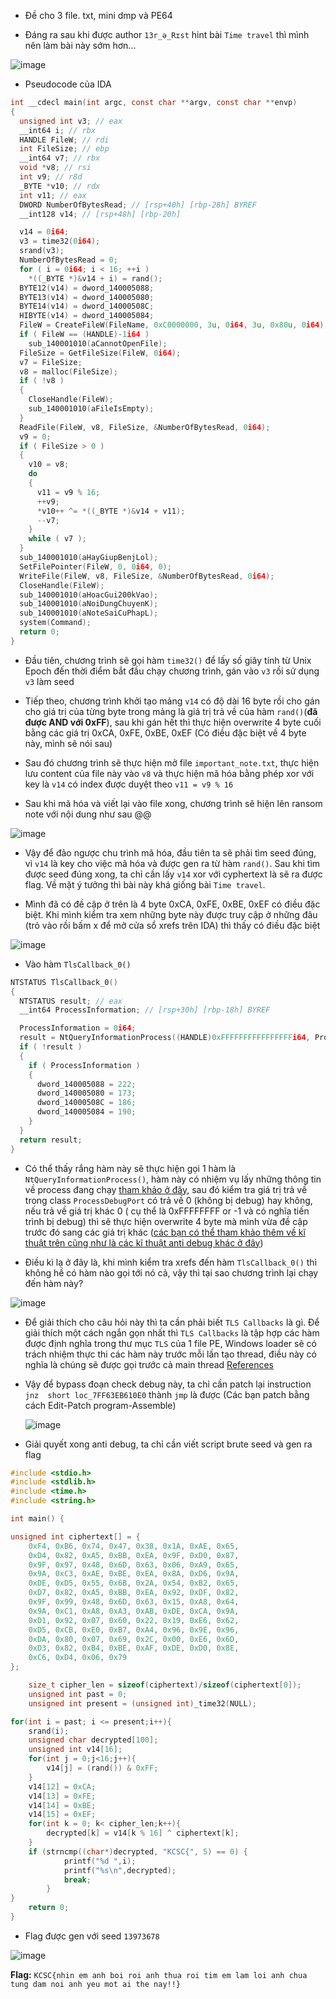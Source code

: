 - Đề cho 3 file. txt, mini dmp và PE64

- Đáng ra sau khi được author `13r_ə_Rɪst` hint bài `Time travel` thì mình nên làm bài này sớm hơn...

![image](https://github.com/user-attachments/assets/8ee98a13-d7a9-4f71-b68d-74453255604f)

- Pseudocode của IDA
```C
int __cdecl main(int argc, const char **argv, const char **envp)
{
  unsigned int v3; // eax
  __int64 i; // rbx
  HANDLE FileW; // rdi
  int FileSize; // ebp
  __int64 v7; // rbx
  void *v8; // rsi
  int v9; // r8d
  _BYTE *v10; // rdx
  int v11; // eax
  DWORD NumberOfBytesRead; // [rsp+40h] [rbp-28h] BYREF
  __int128 v14; // [rsp+48h] [rbp-20h]

  v14 = 0i64;
  v3 = time32(0i64);
  srand(v3);
  NumberOfBytesRead = 0;
  for ( i = 0i64; i < 16; ++i )
    *((_BYTE *)&v14 + i) = rand();
  BYTE12(v14) = dword_140005088;
  BYTE13(v14) = dword_140005080;
  BYTE14(v14) = dword_14000508C;
  HIBYTE(v14) = dword_140005084;
  FileW = CreateFileW(FileName, 0xC0000000, 3u, 0i64, 3u, 0x80u, 0i64);
  if ( FileW == (HANDLE)-1i64 )
    sub_140001010(aCannotOpenFile);
  FileSize = GetFileSize(FileW, 0i64);
  v7 = FileSize;
  v8 = malloc(FileSize);
  if ( !v8 )
  {
    CloseHandle(FileW);
    sub_140001010(aFileIsEmpty);
  }
  ReadFile(FileW, v8, FileSize, &NumberOfBytesRead, 0i64);
  v9 = 0;
  if ( FileSize > 0 )
  {
    v10 = v8;
    do
    {
      v11 = v9 % 16;
      ++v9;
      *v10++ ^= *((_BYTE *)&v14 + v11);
      --v7;
    }
    while ( v7 );
  }
  sub_140001010(aHayGiupBenjLol);
  SetFilePointer(FileW, 0, 0i64, 0);
  WriteFile(FileW, v8, FileSize, &NumberOfBytesRead, 0i64);
  CloseHandle(FileW);
  sub_140001010(aHoacGui200kVao);
  sub_140001010(aNoiDungChuyenK);
  sub_140001010(aNoteSaiCuPhapL);
  system(Command);
  return 0;
}
```
- Đầu tiên, chương trình sẽ gọi hàm `time32()` để lấy số giây tính từ Unix Epoch đến thời điểm bắt đầu chạy chương trình, gán vào `v3` rồi sử dụng `v3` làm seed
  
- Tiếp theo, chương trình khởi tạo mảng `v14` có độ dài 16 byte rồi cho gán cho giá trị của từng byte trong mảng là giá trị trả về của hàm `rand()`(**đã được AND với 0xFF**), sau khi gán hết thì thực hiện overwrite 4 byte cuối bằng các giá trị 0xCA, 0xFE, 0xBE, 0xEF (Có điều đặc biệt về 4 byte này, mình sẽ nói sau)

- Sau đó chương trình sẽ thực hiện mở file `important_note.txt`, thực hiện lưu content của file này vào `v8` và thực hiện mã hóa bằng phép xor với key là `v14` có index được duyệt theo `v11 = v9 % 16`

- Sau khi mã hóa và viết lại vào file xong, chương trình sẽ hiện lên ransom note với nội dung như sau @@

![image](https://github.com/user-attachments/assets/176cfa83-870c-4be7-b33f-8a7e6ea32fe0)

- Vậy để đảo ngược chu trình mã hóa, đầu tiên ta sẽ phải tìm seed đúng, vì `v14` là key cho việc mã hóa và được gen ra từ hàm `rand()`. Sau khi tìm được seed đúng xong, ta chỉ cần lấy `v14` xor với cyphertext là sẽ ra được flag. Về mặt ý tưởng thì bài này khá giống bài `Time travel`.

- Mình đã có đề cập ở trên là 4 byte 0xCA, 0xFE, 0xBE, 0xEF có điều đặc biệt. Khi mình kiểm tra xem những byte này được truy cập ở những đâu (trỏ vào rồi bấm x để mở cửa sổ xrefs trên IDA) thì thấy có điều đặc biệt

![image](https://github.com/user-attachments/assets/4f90dc65-9ddc-42f8-a4e4-1306370c0272)

- Vào hàm `TlsCallback_0()`

```C
NTSTATUS TlsCallback_0()
{
  NTSTATUS result; // eax
  __int64 ProcessInformation; // [rsp+30h] [rbp-18h] BYREF

  ProcessInformation = 0i64;
  result = NtQueryInformationProcess((HANDLE)0xFFFFFFFFFFFFFFFFi64, ProcessDebugPort, &ProcessInformation, 8u, 0i64);
  if ( !result )
  {
    if ( ProcessInformation )
    {
      dword_140005088 = 222;
      dword_140005080 = 173;
      dword_14000508C = 186;
      dword_140005084 = 190;
    }
  }
  return result;
}
```
- Có thể thấy rắng hàm này sẽ thực hiện gọi 1 hàm là `NtQueryInformationProcess()`, hàm này có nhiệm vụ lấy những thông tin về process đang chạy [tham khảo ở đây](https://learn.microsoft.com/en-us/windows/win32/api/winternl/nf-winternl-ntqueryinformationprocess), sau đó kiểm tra giá trị trả về trong class `ProcessDebugPort` có trả về 0 (không bị debug) hay không, nếu trả về giá trị khác 0 ( cụ thể là 0xFFFFFFFF or -1 và có nghĩa tiến trình bị debug) thì sẽ thực hiện overwrite 4 byte mà mình vừa đề cập trước đó sang các giá trị khác ([các bạn có thể tham khảo thêm về kĩ thuật trên cũng như là các kĩ thuật anti debug khác ở đây](https://anti-debug.checkpoint.com/techniques/debug-flags.html#using-win32-api-ntqueryinformationprocess))

- Điều kì lạ ở đây là, khi mình kiểm tra xrefs đến hàm `TlsCallback_0()` thì không hề có hàm nào gọi tới nó cả, vậy thì tại sao chương trình lại chạy đến hàm này?

![image](https://github.com/user-attachments/assets/31e2bc29-5b45-458b-abc0-6baa913caaa7)

- Để giải thích cho câu hỏi này thì ta cần phải biết `TLS Callbacks` là gì. Để giải thích một cách ngắn gọn nhất thì `TLS Callbacks` là tập hợp các hàm được định nghĩa trong thư mục `TLS` của 1 file PE, Windows loader sẽ có trách nhiệm thực thi các hàm này trước mỗi lần tạo thread, điều này có nghĩa là chúng sẽ được gọi trước cả main thread [References](https://medium.com/@andreabocchetti88/tls-callbacks-to-bypass-debuggers-60409195ed76)

- Vậy để bypass đoạn check debug này, ta chỉ cần patch lại instruction `jnz  short loc_7FF63EB610E0` thành `jmp` là được (Các bạn patch bằng cách Edit-Patch program-Assemble)

  ![image](https://github.com/user-attachments/assets/c3e85f48-1344-4d34-98e6-d027b1ff66a3)

  
- Giải quyết xong anti debug, ta chỉ cần viết script brute seed và gen ra flag

```C
#include <stdio.h>
#include <stdlib.h>
#include <time.h>
#include <string.h>

int main() {

unsigned int ciphertext[] = {
    0xF4, 0xB6, 0x74, 0x47, 0x38, 0x1A, 0xAE, 0x65,
    0xD4, 0x82, 0xA5, 0xBB, 0xEA, 0x9F, 0xD0, 0x87,
    0x9F, 0x97, 0x48, 0x6D, 0x63, 0x06, 0xA9, 0x65,
    0x9A, 0xC3, 0xAE, 0xBE, 0xEA, 0x8A, 0xD6, 0x9A,
    0xDE, 0xD5, 0x55, 0x6B, 0x2A, 0x54, 0xB2, 0x65,
    0xD7, 0x82, 0xA5, 0xBB, 0xEA, 0x92, 0xDF, 0x82,
    0x9F, 0x99, 0x48, 0x6D, 0x63, 0x15, 0xA8, 0x64,
    0x9A, 0xC1, 0xA8, 0xA3, 0xAB, 0xDE, 0xCA, 0x9A,
    0xD1, 0x92, 0x07, 0x60, 0x22, 0x19, 0xE6, 0x62,
    0xD5, 0xCB, 0xE0, 0xB7, 0xA4, 0x96, 0x9E, 0x96,
    0xDA, 0x80, 0x07, 0x69, 0x2C, 0x00, 0xE6, 0x6D,
    0xD3, 0x82, 0xB4, 0xBE, 0xAF, 0xDE, 0xD0, 0x8E,
    0xC6, 0xD4, 0x06, 0x79
};

    size_t cipher_len = sizeof(ciphertext)/sizeof(ciphertext[0]);
    unsigned int past = 0;
    unsigned int present = (unsigned int)_time32(NULL); 

for(int i = past; i <= present;i++){
    srand(i);
    unsigned char decrypted[100];
    unsigned int v14[16];
    for(int j = 0;j<16;j++){
        v14[j] = (rand()) & 0xFF;
    }
    v14[12] = 0xCA;
    v14[13] = 0xFE;
    v14[14] = 0xBE;
    v14[15] = 0xEF;
    for(int k = 0; k< cipher_len;k++){
        decrypted[k] = v14[k % 16] ^ ciphertext[k]; 
    }
    if (strncmp((char*)decrypted, "KCSC{", 5) == 0) {
            printf("%d ",i);
            printf("%s\n",decrypted);
            break;
        }
}  
    return 0;
}
```

- Flag được gen với seed `13973678`

![image](https://github.com/user-attachments/assets/26b32557-5616-4fc2-a931-6bd471cc6b09)

**Flag:** `KCSC{nhin em anh boi roi anh thua roi tim em lam loi anh chua tung dam noi anh yeu mot ai the nay!!}`
